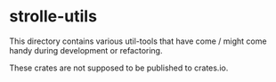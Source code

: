 # strolle-utils

This directory contains various util-tools that have come / might come handy
during development or refactoring.

These crates are not supposed to be published to crates.io.
